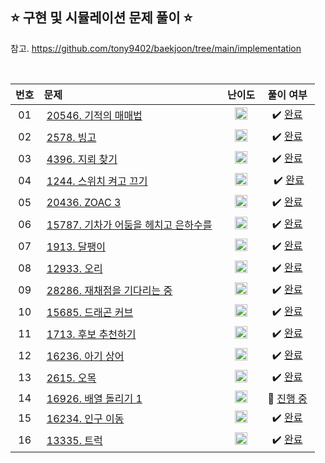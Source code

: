 ## ⭐️ 구현 및 시뮬레이션 문제 풀이 ⭐️ 

참고. https://github.com/tony9402/baekjoon/tree/main/implementation

<br>

| **번호** | **문제** | **난이도** | **풀이 여부** |
|:--------:|:--------|:----------:|:-----------:|
| 01 | &nbsp;[20546. 기적의 매매법](https://www.acmicpc.net/problem/20546)&nbsp;&nbsp; | &nbsp;&nbsp;<img src="https://github.com/yuuforest/Baekjoon/assets/97596022/16c246cd-0ac7-4c70-8e59-ae53094efefd" width="20"/>&nbsp;&nbsp; | &nbsp;✔️ [완료](https://github.com/yuuforest/Baekjoon/blob/main/python/%EA%B5%AC%ED%98%84/Prob20546.py)&nbsp; |
| 02 | &nbsp;[2578. 빙고](https://www.acmicpc.net/problem/2578)&nbsp;&nbsp; | &nbsp;&nbsp;<img src="https://github.com/yuuforest/Baekjoon/assets/97596022/3c7e9f4b-e603-404f-b612-258d66475421" width="20"/>&nbsp;&nbsp; | &nbsp;✔️ [완료](https://github.com/yuuforest/Baekjoon/blob/main/python/%EA%B5%AC%ED%98%84/Prob2578.py)&nbsp;|
| 03 | &nbsp;[4396. 지뢰 찾기](https://www.acmicpc.net/problem/4396)&nbsp;&nbsp; | &nbsp;&nbsp;<img src="https://github.com/yuuforest/Baekjoon/assets/97596022/3c7e9f4b-e603-404f-b612-258d66475421" width="20"/>&nbsp;&nbsp; | &nbsp;✔️ [완료](https://github.com/yuuforest/Baekjoon/blob/main/python/%EA%B5%AC%ED%98%84/Prob4396.py)&nbsp;|
| 04 | &nbsp;[1244. 스위치 켜고 끄기](https://www.acmicpc.net/problem/1244)&nbsp;&nbsp; | &nbsp;&nbsp;<img src="https://github.com/yuuforest/Baekjoon/assets/97596022/3c7e9f4b-e603-404f-b612-258d66475421" width="20"/>&nbsp;&nbsp; | &nbsp;✔️ [완료](https://github.com/yuuforest/Baekjoon/blob/main/python/%EA%B5%AC%ED%98%84/Prob1244.py&nbsp;)|
| 05 | &nbsp;[20436. ZOAC 3](https://www.acmicpc.net/problem/20436)&nbsp;&nbsp; | &nbsp;&nbsp;<img src="https://github.com/yuuforest/Baekjoon/assets/97596022/3c7e9f4b-e603-404f-b612-258d66475421" width="20"/>&nbsp;&nbsp; | &nbsp;✔️ [완료](https://github.com/yuuforest/Baekjoon/blob/main/python/%EA%B5%AC%ED%98%84/Prob20436.py)&nbsp;|
| 06 | &nbsp;[15787. 기차가 어둠을 헤치고 은하수를](https://www.acmicpc.net/problem/15787)&nbsp;&nbsp;  | &nbsp;&nbsp;<img src="https://github.com/yuuforest/Baekjoon/assets/97596022/0d140fe9-b265-452d-812a-c474404888d7" width="20"/>&nbsp;&nbsp; | &nbsp;✔️ [완료](https://github.com/yuuforest/Baekjoon/blob/main/python/%EA%B5%AC%ED%98%84/Prob15787.py)&nbsp;|
| 07 | &nbsp;[1913. 달팽이](https://www.acmicpc.net/problem/1913)&nbsp;&nbsp; | &nbsp;&nbsp;<img src="https://github.com/yuuforest/Baekjoon/assets/97596022/07accbcc-b7bc-4a50-a82e-37f90db6a48f" width="20"/>&nbsp;&nbsp; | &nbsp;✔️ [완료](https://github.com/yuuforest/Baekjoon/blob/main/python/%EA%B5%AC%ED%98%84/Prob1913.py)&nbsp; |
| 08 | &nbsp;[12933. 오리](https://www.acmicpc.net/problem/12933)&nbsp;&nbsp; | &nbsp;&nbsp;<img src="https://github.com/yuuforest/Baekjoon/assets/97596022/07accbcc-b7bc-4a50-a82e-37f90db6a48f" width="20"/>&nbsp;&nbsp; | &nbsp;✔️ [완료](https://github.com/yuuforest/Baekjoon/blob/main/python/%EA%B5%AC%ED%98%84/Prob12933.py)&nbsp; |
| 09 | &nbsp;[28286. 재채점을 기다리는 중](https://www.acmicpc.net/problem/28286)&nbsp;&nbsp; | &nbsp;&nbsp;<img src="https://github.com/yuuforest/Baekjoon/assets/97596022/0d140fe9-b265-452d-812a-c474404888d7" width="20"/>&nbsp;&nbsp; | &nbsp;✔️ [완료](https://github.com/yuuforest/Baekjoon/blob/main/python/%EA%B5%AC%ED%98%84/Prob28286.py)&nbsp; |
| 10 | &nbsp;[15685. 드래곤 커브](https://www.acmicpc.net/problem/15685)&nbsp;&nbsp; | &nbsp;&nbsp;<img src="https://github.com/yuuforest/Baekjoon/assets/97596022/462bfb77-c29c-475d-af2f-1650ce823f15" width="20"/>&nbsp;&nbsp; | &nbsp;✔️ [완료](https://github.com/yuuforest/Baekjoon/blob/main/python/%EA%B5%AC%ED%98%84/Prob15685.py)&nbsp; |
| 11 | &nbsp;[1713. 후보 추천하기](https://www.acmicpc.net/problem/1713)&nbsp;&nbsp; | &nbsp;&nbsp;<img src="https://github.com/yuuforest/Baekjoon/assets/97596022/b865c934-26be-488e-aec2-cfaf969e1632" width="20"/>&nbsp;&nbsp; | &nbsp;✔️ [완료](https://github.com/yuuforest/Baekjoon/blob/main/python/%EA%B5%AC%ED%98%84/Prob1713.py)&nbsp; |
| 12 | &nbsp;[16236. 아기 상어](https://www.acmicpc.net/problem/16236)&nbsp;&nbsp; | &nbsp;&nbsp;<img src="https://github.com/yuuforest/Baekjoon/assets/97596022/462bfb77-c29c-475d-af2f-1650ce823f15" width="20"/>&nbsp;&nbsp; | &nbsp;✔️ [완료](https://github.com/yuuforest/Baekjoon/blob/main/python/%EA%B5%AC%ED%98%84/Prob16236.py)&nbsp; |
| 13 | &nbsp;[2615. 오목](https://www.acmicpc.net/problem/2615)&nbsp;&nbsp; | &nbsp;&nbsp;<img src="https://github.com/yuuforest/Baekjoon/assets/97596022/b865c934-26be-488e-aec2-cfaf969e1632" width="20"/>&nbsp;&nbsp; | &nbsp;✔️ [완료](https://github.com/yuuforest/Baekjoon/blob/main/python/%EA%B5%AC%ED%98%84/Prob2615.py)&nbsp; |
| 14 | &nbsp;[16926.  배열 돌리기 1](https://www.acmicpc.net/problem/16926)&nbsp;&nbsp; | &nbsp;&nbsp;<img src="https://github.com/yuuforest/Baekjoon/assets/97596022/b865c934-26be-488e-aec2-cfaf969e1632" width="20"/>&nbsp;&nbsp; | &nbsp;💬 [진행 중](https://github.com/yuuforest/Baekjoon/blob/main/python/%EA%B5%AC%ED%98%84/Prob16926.py)&nbsp; |
| 15 | &nbsp;[16234. 인구 이동](https://www.acmicpc.net/problem/16234)&nbsp;&nbsp; | &nbsp;&nbsp;<img src="https://github.com/yuuforest/Baekjoon/assets/97596022/faf1d147-b8a1-40f5-9f8f-604d534ab16c" width="20"/>&nbsp;&nbsp; | &nbsp;✔️ [완료](https://github.com/yuuforest/Baekjoon/blob/main/python/%EA%B5%AC%ED%98%84/Prob16234.py)&nbsp; |
| 16 | &nbsp;[13335. 트럭](https://www.acmicpc.net/problem/13335)&nbsp;&nbsp; | &nbsp;&nbsp;<img src="https://github.com/yuuforest/Baekjoon/assets/97596022/b865c934-26be-488e-aec2-cfaf969e1632" width="20"/>&nbsp;&nbsp; | &nbsp;✔️ [완료](https://github.com/yuuforest/Baekjoon/blob/main/python/%EA%B5%AC%ED%98%84/Prob13335.py)&nbsp; |